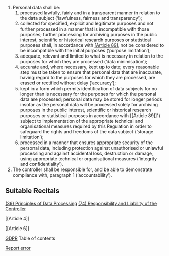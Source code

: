 
1. Personal data shall be:
	1. processed lawfully, fairly and in a transparent manner in relation to the data subject (‘lawfulness, fairness and transparency’);
	2. collected for specified, explicit and legitimate purposes and not further processed in a manner that is incompatible with those purposes; further processing for archiving purposes in the public interest, scientific or historical research purposes or statistical purposes shall, in accordance with [[Article 89]](1), not be considered to be incompatible with the initial purposes (‘purpose limitation’);
	3. adequate, relevant and limited to what is necessary in relation to the purposes for which they are processed (‘data minimisation’);
	4. accurate and, where necessary, kept up to date; every reasonable step must be taken to ensure that personal data that are inaccurate, having regard to the purposes for which they are processed, are erased or rectified without delay (‘accuracy’);
	5. kept in a form which permits identification of data subjects for no longer than is necessary for the purposes for which the personal data are processed; personal data may be stored for longer periods insofar as the personal data will be processed solely for archiving purposes in the public interest, scientific or historical research purposes or statistical purposes in accordance with [[Article 89]]1) subject to implementation of the appropriate technical and organisational measures required by this Regulation in order to safeguard the rights and freedoms of the data subject (‘storage limitation’);
	6. processed in a manner that ensures appropriate security of the personal data, including protection against unauthorised or unlawful processing and against accidental loss, destruction or damage, using appropriate technical or organisational measures (‘integrity and confidentiality’).
2. The controller shall be responsible for, and be able to demonstrate compliance with, paragraph 1 (‘accountability’).



## Suitable Recitals



[(39) Principles of Data Processing](https://gdpr-info.eu/recitals/no-39/)
[(74) Responsibility and Liability of the Controller](https://gdpr-info.eu/recitals/no-74/)




[[Article 4]]


[[Article 6]]



[GDPR](https://gdpr-info.eu)
Table of contents


[Report error](https://gdpr-info.eu/gf/?TB_iframe=true&height=306 "Your message")

